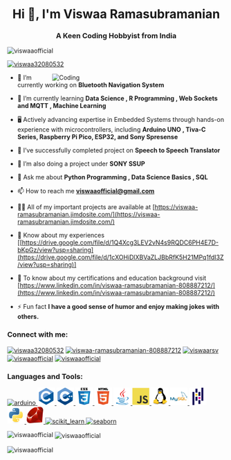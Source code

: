 <h1 align="center">Hi 👋, I'm Viswaa Ramasubramanian</h1>
<h3 align="center">A Keen Coding Hobbyist from India</h3>

<p align="left"> <img src="https://komarev.com/ghpvc/?username=viswaaofficial&label=Profile%20views&color=0e75b6&style=flat" alt="viswaaofficial" /> </p>

<p align="left"> <a href="https://twitter.com/viswaa32080532" target="blank"><img src="https://img.shields.io/twitter/follow/viswaa32080532?logo=twitter&style=for-the-badge" alt="viswaa32080532" /></a> </p>
<img align="right" alt="Coding" width="400" src="https://media4.giphy.com/media/RbDKaczqWovIugyJmW/giphy.gif">

- 🔭 I’m currently working on <b>Bluetooth Navigation System</b>

- 🌱 I’m currently learning **Data Science , R Programming , Web Sockets and MQTT , Machine Learning**

- 🖥  Actively advancing expertise in Embedded Systems through hands-on experience with microcontrollers, including **Arduino UNO , Tiva-C Series, Raspberry Pi Pico, ESP32, and Sony Spresense**

- 👯 I’ve successfully completed project on **Speech to Speech Translator**

- 🤝 I’m also doing a project under **SONY SSUP**

- 💬 Ask me about **Python Programming , Data Science Basics , SQL**

- 📫 How to reach me **viswaaofficial@gmail.com**

- 👨‍💻 All of my important projects are available at [https://viswaa-ramasubramanian.jimdosite.com/](https://viswaa-ramasubramanian.jimdosite.com/)

- 📄 Know about my experiences [[https://drive.google.com/file/d/1Q4Xcg3LEV2vN4s9RQDC6PH4E7D-bKpGz/view?usp=sharing](https://drive.google.com/file/d/1cXOHiDlXBVaZLJBbRfK5H21MPq1fdI3Z/view?usp=sharing)]

- 📝 To know about my certifications and education background visit [https://www.linkedin.com/in/viswaa-ramasubramanian-808887212/](https://www.linkedin.com/in/viswaa-ramasubramanian-808887212/)

- ⚡ Fun fact **I have a good sense of humor and enjoy making jokes with others.**

<h3 align="left">Connect with me:</h3>
<p align="left">
<a href="https://twitter.com/viswaa32080532" target="blank"><img align="center" src="https://raw.githubusercontent.com/rahuldkjain/github-profile-readme-generator/master/src/images/icons/Social/twitter.svg" alt="viswaa32080532" height="30" width="40" /></a>
<a href="https://linkedin.com/in/viswaa-ramasubramanian-808887212" target="blank"><img align="center" src="https://raw.githubusercontent.com/rahuldkjain/github-profile-readme-generator/master/src/images/icons/Social/linked-in-alt.svg" alt="viswaa-ramasubramanian-808887212" height="30" width="40" /></a>
<a href="https://kaggle.com/viswaarsv" target="blank"><img align="center" src="https://raw.githubusercontent.com/rahuldkjain/github-profile-readme-generator/master/src/images/icons/Social/kaggle.svg" alt="viswaarsv" height="30" width="40" /></a>
<a href="https://instagram.com/viswaaofficial" target="blank"><img align="center" src="https://raw.githubusercontent.com/rahuldkjain/github-profile-readme-generator/master/src/images/icons/Social/instagram.svg" alt="viswaaofficial" height="30" width="40" /></a>
<a href="https://www.leetcode.com/viswaaofficial" target="blank"><img align="center" src="https://raw.githubusercontent.com/rahuldkjain/github-profile-readme-generator/master/src/images/icons/Social/leet-code.svg" alt="viswaaofficial" height="30" width="40" /></a>
</p>

<h3 align="left">Languages and Tools:</h3>
<p align="left"> <a href="https://www.arduino.cc/" target="_blank" rel="noreferrer"> <img src="https://cdn.worldvectorlogo.com/logos/arduino-1.svg" alt="arduino" width="40" height="40"/> </a> <a href="https://www.cprogramming.com/" target="_blank" rel="noreferrer"> <img src="https://raw.githubusercontent.com/devicons/devicon/master/icons/c/c-original.svg" alt="c" width="40" height="40"/> </a> <a href="https://www.w3schools.com/cpp/" target="_blank" rel="noreferrer"> <img src="https://raw.githubusercontent.com/devicons/devicon/master/icons/cplusplus/cplusplus-original.svg" alt="cplusplus" width="40" height="40"/> </a> <a href="https://www.w3schools.com/css/" target="_blank" rel="noreferrer"> <img src="https://raw.githubusercontent.com/devicons/devicon/master/icons/css3/css3-original-wordmark.svg" alt="css3" width="40" height="40"/> </a> <a href="https://www.w3.org/html/" target="_blank" rel="noreferrer"> <img src="https://raw.githubusercontent.com/devicons/devicon/master/icons/html5/html5-original-wordmark.svg" alt="html5" width="40" height="40"/> </a> <a href="https://www.java.com" target="_blank" rel="noreferrer"> <img src="https://raw.githubusercontent.com/devicons/devicon/master/icons/java/java-original.svg" alt="java" width="40" height="40"/> </a> <a href="https://developer.mozilla.org/en-US/docs/Web/JavaScript" target="_blank" rel="noreferrer"> <img src="https://raw.githubusercontent.com/devicons/devicon/master/icons/javascript/javascript-original.svg" alt="javascript" width="40" height="40"/> </a> <a href="https://www.linux.org/" target="_blank" rel="noreferrer"> <img src="https://raw.githubusercontent.com/devicons/devicon/master/icons/linux/linux-original.svg" alt="linux" width="40" height="40"/> </a> <a href="https://www.mysql.com/" target="_blank" rel="noreferrer"> <img src="https://raw.githubusercontent.com/devicons/devicon/master/icons/mysql/mysql-original-wordmark.svg" alt="mysql" width="40" height="40"/> </a> <a href="https://pandas.pydata.org/" target="_blank" rel="noreferrer"> <img src="https://raw.githubusercontent.com/devicons/devicon/2ae2a900d2f041da66e950e4d48052658d850630/icons/pandas/pandas-original.svg" alt="pandas" width="40" height="40"/> </a> <a href="https://www.python.org" target="_blank" rel="noreferrer"> <img src="https://raw.githubusercontent.com/devicons/devicon/master/icons/python/python-original.svg" alt="python" width="40" height="40"/> </a> <a href="https://www.ruby-lang.org/en/" target="_blank" rel="noreferrer"> <img src="https://raw.githubusercontent.com/devicons/devicon/master/icons/ruby/ruby-original.svg" alt="ruby" width="40" height="40"/> </a> <a href="https://scikit-learn.org/" target="_blank" rel="noreferrer"> <img src="https://upload.wikimedia.org/wikipedia/commons/0/05/Scikit_learn_logo_small.svg" alt="scikit_learn" width="40" height="40"/> </a> <a href="https://seaborn.pydata.org/" target="_blank" rel="noreferrer"> <img src="https://seaborn.pydata.org/_images/logo-mark-lightbg.svg" alt="seaborn" width="40" height="40"/> </a> </p>

<p><img align="left" src="https://github-readme-stats.vercel.app/api/top-langs?username=viswaaofficial&show_icons=true&locale=en&layout=compact" alt="viswaaofficial" /></p>

<p>&nbsp;<img align="center" src="https://github-readme-stats.vercel.app/api?username=viswaaofficial&show_icons=true&locale=en" alt="viswaaofficial" /></p>

<p><img align="center" src="https://github-readme-streak-stats.herokuapp.com/?user=viswaaofficial&" alt="viswaaofficial" /></p>

